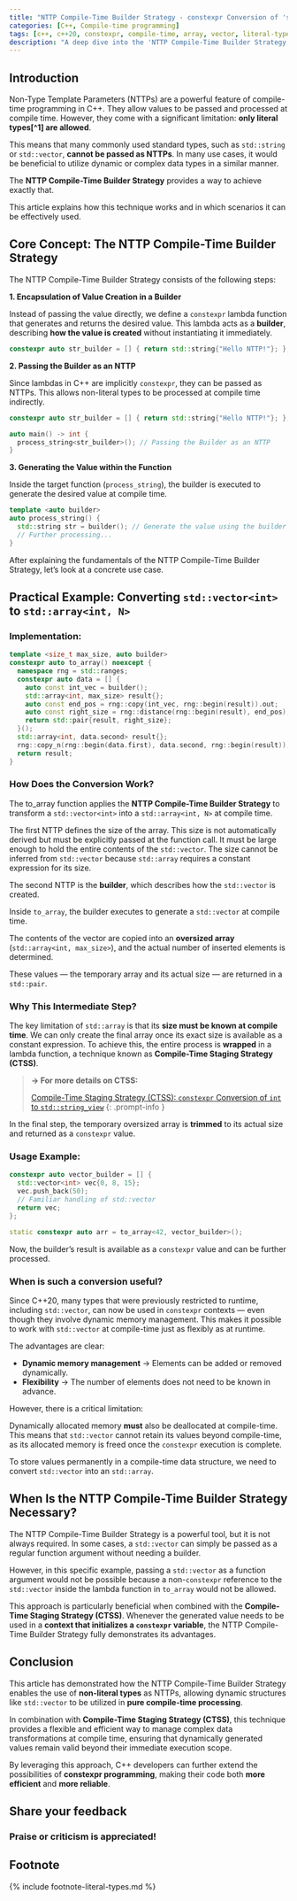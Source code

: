 ```yaml
---
title: "NTTP Compile-Time Builder Strategy - constexpr Conversion of 'std::vector to std::array'"
categories: [C++, Compile-time programming]
tags: [c++, c++20, constexpr, compile-time, array, vector, literal-type, lambda, conversion, staging, strategy, nttp, constant-expression]
description: "A deep dive into the 'NTTP Compile-Time Builder Strategy' for constexpr conversion of 'std::vector' to 'std::array' in C++."
---
```


## Introduction

Non-Type Template Parameters (NTTPs) are a powerful feature of compile-time programming in C++. They allow values to be passed and processed at compile time. However, they come with a significant limitation: **only literal types[^1] are allowed**.

This means that many commonly used standard types, such as `std::string` or `std::vector`, **cannot be passed as NTTPs**. In many use cases, it would be beneficial to utilize dynamic or complex data types in a similar manner.

The **NTTP Compile-Time Builder Strategy** provides a way to achieve exactly that.

This article explains how this technique works and in which scenarios it can be effectively used.

## Core Concept: The NTTP Compile-Time Builder Strategy

The NTTP Compile-Time Builder Strategy consists of the following steps:

**1. Encapsulation of Value Creation in a Builder**

Instead of passing the value directly, we define a `constexpr` lambda function that generates and returns the desired value. This lambda acts as a **builder**, describing **how the value is created** without instantiating it immediately.

```c++
constexpr auto str_builder = [] { return std::string{"Hello NTTP!"}; };
```

**2. Passing the Builder as an NTTP**

Since lambdas in C++ are implicitly `constexpr`, they can be passed as NTTPs. This allows non-literal types to be processed at compile time indirectly.

```c++
constexpr auto str_builder = [] { return std::string{"Hello NTTP!"}; };

auto main() -> int {
  process_string<str_builder>(); // Passing the Builder as an NTTP
}
```

**3. Generating the Value within the Function**

Inside the target function (`process_string`), the builder is executed to generate the desired value at compile time.

```c++
template <auto builder>
auto process_string() {
  std::string str = builder(); // Generate the value using the builder
  // Further processing...
}
```

After explaining the fundamentals of the NTTP Compile-Time Builder Strategy, let’s look at a concrete use case.

## Practical Example: Converting `std::vector<int>` to `std::array<int, N>`

### Implementation:

```c++
template <size_t max_size, auto builder>
constexpr auto to_array() noexcept {
  namespace rng = std::ranges;
  constexpr auto data = [] {
    auto const int_vec = builder();
    std::array<int, max_size> result{};
    auto const end_pos = rng::copy(int_vec, rng::begin(result)).out;
    auto const right_size = rng::distance(rng::begin(result), end_pos);
    return std::pair{result, right_size};
  }();
  std::array<int, data.second> result{};
  rng::copy_n(rng::begin(data.first), data.second, rng::begin(result));
  return result;
}
```

### How Does the Conversion Work?

The to_array function applies the **NTTP Compile-Time Builder Strategy** to transform a `std::vector<int>` into a `std::array<int, N>` at compile time.

The first NTTP defines the size of the array. This size is not automatically derived but must be explicitly passed at the function call. It must be large enough to hold the entire contents of the `std::vector`. The size cannot be inferred from `std::vector` because `std::array` requires a constant expression for its size.

The second NTTP is the **builder**, which describes how the `std::vector` is created.

Inside `to_array`, the builder executes to generate a `std::vector` at compile time.

The contents of the vector are copied into an **oversized array** (`std::array<int, max_size>`), and the actual number of inserted elements is determined.

These values — the temporary array and its actual size — are returned in a `std::pair`.

### Why This Intermediate Step?

The key limitation of `std::array` is that its **size must be known at compile time**. We can only create the final array once its exact size is available as a constant expression. To achieve this, the entire process is **wrapped** in a lambda function, a technique known as **Compile-Time Staging Strategy (CTSS)**.



> **→ For more details on CTSS:**
> 
> [Compile-Time Staging Strategy (CTSS): `constexpr` Conversion of `int` to `std::string_view`]([https://duckduckgo.com](https://adamczapla.github.io/posts/compile-time-staging-strategy-ctss-constexpr-conversion-of-int-to-string-view/))
  {: .prompt-info }

In the final step, the temporary oversized array is **trimmed** to its actual size and returned as a `constexpr` value.

### Usage Example:

```c++
constexpr auto vector_builder = [] {
  std::vector<int> vec{0, 8, 15};
  vec.push_back(50);
  // Familiar handling of std::vector
  return vec;
};

static constexpr auto arr = to_array<42, vector_builder>();
```

Now, the builder’s result is available as a `constexpr` value and can be further processed.

### When is such a conversion useful?

Since C++20, many types that were previously restricted to runtime, including `std::vector`, can now be used in `constexpr` contexts — even though they involve dynamic memory management. This makes it possible to work with `std::vector` at compile-time just as flexibly as at runtime.

The advantages are clear:

* **Dynamic memory management** → Elements can be added or removed dynamically.
* **Flexibility** → The number of elements does not need to be known in advance.

However, there is a critical limitation:

Dynamically allocated memory **must** also be deallocated at compile-time. This means that `std::vector` cannot retain its values beyond compile-time, as its allocated memory is freed once the `constexpr` execution is complete.

To store values permanently in a compile-time data structure, we need to convert `std::vector` into an `std::array`.

## When Is the NTTP Compile-Time Builder Strategy Necessary?

The NTTP Compile-Time Builder Strategy is a powerful tool, but it is not always required. In some cases, a `std::vector` can simply be passed as a regular function argument without needing a builder.

However, in this specific example, passing a `std::vector` as a function argument would not be possible because a non-`constexpr` reference to the `std::vector` inside the lambda function in `to_array` would not be allowed.

This approach is particularly beneficial when combined with the **Compile-Time Staging Strategy (CTSS)**. Whenever the generated value needs to be used in a **context that initializes a `constexpr` variable**, the NTTP Compile-Time Builder Strategy fully demonstrates its advantages.

## Conclusion

This article has demonstrated how the NTTP Compile-Time Builder Strategy enables the use of **non-literal types** as NTTPs, allowing dynamic structures like `std::vector` to be utilized in **pure compile-time processing**.

In combination with **Compile-Time Staging Strategy (CTSS)**, this technique provides a flexible and efficient way to manage complex data transformations at compile time, ensuring that dynamically generated values remain valid beyond their immediate execution scope.

By leveraging this approach, C++ developers can further extend the possibilities of **constexpr programming**, making their code both **more efficient** and **more reliable**.

## Share your feedback

### Praise or criticism is appreciated!

<script src="https://giscus.app/client.js"
        data-repo="adamczapla/adamczapla.github.io"
        data-repo-id="R_kgDONv6EUg"
        data-category="Announcements"
        data-category-id="DIC_kwDONv6EUs4CmqH2"
        data-mapping="pathname"
        data-strict="0"
        data-reactions-enabled="1"
        data-emit-metadata="0"
        data-input-position="bottom"
        data-theme="preferred_color_scheme"
        data-lang="en"
        data-loading="lazy"
        crossorigin="anonymous"
        async>
</script>

## Footnote

{% include footnote-literal-types.md %}


